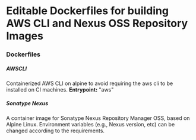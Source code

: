 # Editable Dockerfiles for building AWS CLI and Nexus OSS Repository Images

### Dockerfiles



##### *AWSCLI*

Containerized AWS CLI on alpine to avoid requiring the aws cli to be installed on CI machines.
**Entrypoint:** "aws"



##### *Sonatype Nexus*

A container image for Sonatype Nexus Repository Manager OSS, based on Alpine Linux. Environment variables (e.g., Nexus version, etc) can be changed according to the requirements.

